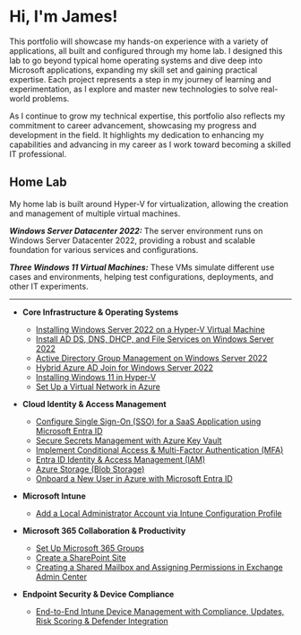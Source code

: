 # Hi, I'm James!

This portfolio will showcase my hands-on experience with a variety of applications, all built and configured through my home lab. I designed this lab to go beyond typical home operating systems and dive deep into Microsoft applications, expanding my skill set and gaining practical expertise. Each project represents a step in my journey of learning and experimentation, as I explore and master new technologies to solve real-world problems.

As I continue to grow my technical expertise, this portfolio also reflects my commitment to career advancement, showcasing my progress and development in the field. It highlights my dedication to enhancing my capabilities and advancing in my career as I work toward becoming a skilled IT professional.

## Home Lab
 My home lab is built around Hyper-V for virtualization, allowing the creation and management of multiple virtual machines.

***Windows Server Datacenter 2022:*** The server environment runs on Windows Server Datacenter 2022, providing a robust and scalable foundation for various services and configurations.

***Three Windows 11 Virtual Machines:*** These VMs simulate different use cases and environments, helping test configurations, deployments, and other IT experiments.
___

- <b>Core Infrastructure & Operating Systems</b>
  - [Installing Windows Server 2022 on a Hyper-V Virtual Machine](https://github.com/jwnfld3/windows-server-setup-2022.git)
  - [Install AD DS, DNS, DHCP, and File Services on Windows Server 2022](https://github.com/jwnfld3/installing-server-roles)
  - [Active Directory Group Management on Windows Server 2022](https://github.com/jwnfld3/group-policy)
  - [Hybrid Azure AD Join for Windows Server 2022](https://github.com/jwnfld3/hybrid-azure-AD)
  - [Installing Windows 11 in Hyper-V](https://github.com/jwnfld3/windows11-hyper-v)
  -  [Set Up a Virtual Network in Azure](https://github.com/jwnfld3/azure-vnet)

- <b>Cloud Identity & Access Management</b>
  -  [Configure Single Sign-On (SSO) for a SaaS Application using Microsoft Entra ID](https://github.com/jwnfld3/single-sign-on)
  -  [Secure Secrets Management with Azure Key Vault](https://github.com/jwnfld3/secure-secrets-management)
  - [Implement Conditional Access & Multi-Factor Authentication (MFA)](https://github.com/jwnfld3/idmgmt.git)
  - [Entra ID Identity & Access Management (IAM)](https://github.com/jwnfld3/azure-access-mgmt/tree/main)
  - [Azure Storage (Blob Storage)](https://github.com/jwnfld3/azure-blob-storage)
  - [Onboard a New User in Azure with Microsoft Entra ID](https://github.com/jwnfld3/azure-user-onboarding)

- <b>Microsoft Intune</b>
   - [Add a Local Administrator Account via Intune Configuration Profile](https://github.com/jwnfld3/add-local-admin-account)


- <b>Microsoft 365 Collaboration & Productivity</b>
    - [Set Up Microsoft 365 Groups](https://github.com/jwnfld3/m365-groups)
    - [Create a SharePoint Site](https://github.com/jwnfld3/sharepoint-team)
    - [Creating a Shared Mailbox and Assigning Permissions in Exchange Admin Center](https://github.com/jwnfld3/shared-mailbox)

- <b>Endpoint Security & Device Compliance</b>
   - [End-to-End Intune Device Management with Compliance, Updates, Risk Scoring & Defender Integration](https://github.com/jwnfld3/end-to-end-device-management)
  



<!--


